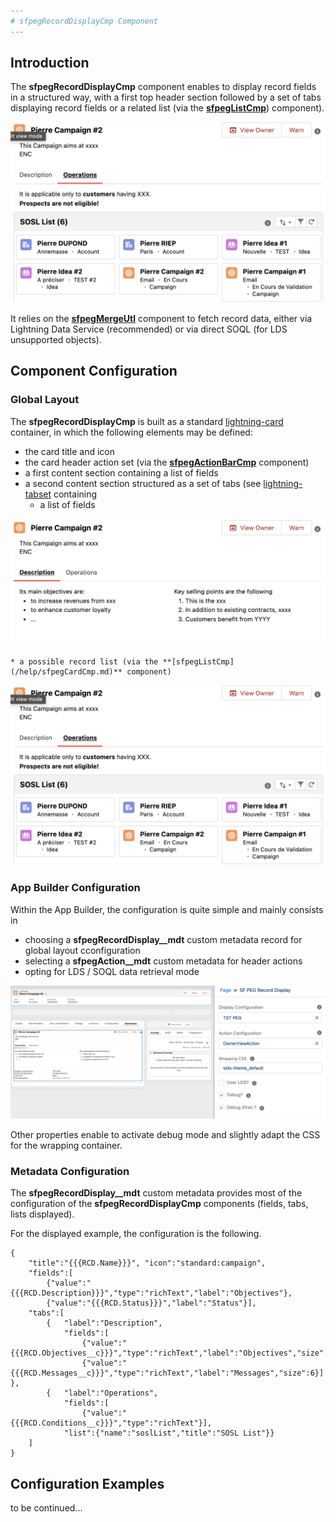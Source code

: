 ```yaml
---
# sfpegRecordDisplayCmp Component
---
```


## Introduction

The **sfpegRecordDisplayCmp** component enables to display record fields in a structured way, with
a first top header section followed by a set of tabs displaying record fields or a related list
(via the **[sfpegListCmp](/help/sfpegListCmp.md)**) component).

![Record Display Example!](/media/sfpegRecordDisplayList.png)

It relies on the **[sfpegMergeUtl](/help/sfpegMergeUtl.md)** component to fetch record data, either
via Lightning Data Service (recommended) or via direct SOQL (for LDS unsupported objects).


## Component Configuration

### Global Layout

The **sfpegRecordDisplayCmp** is built as a standard [lightning-card](https://developer.salesforce.com/docs/component-library/bundle/lightning-card/documentation) container, in which the following elements may be 
defined:
* the card title and icon
* the card header action set (via the **[sfpegActionBarCmp](/help/sfpegActionBarCmp.md)** component)
* a first content section containing a list of fields
* a second content section structured as a set of tabs (see [lightning-tabset](https://developer.salesforce.com/docs/component-library/bundle/lightning-tabset/documentation) containing
    * a list of fields

![Record Display Example](/media/sfpegRecordDisplay.png)

    * a possible record list (via the **[sfpegListCmp](/help/sfpegCardCmp.md)** component)

![Record Display Example with sub-list](/media/sfpegRecordDisplayList.png)


### App Builder Configuration

Within the App Builder, the configuration is quite simple and mainly consists in
* choosing a **sfpegRecordDisplay__mdt** custom metadata record for global layout cconfiguration
* selecting a **sfpegAction__mdt** custom metadata for header actions
* opting for LDS / SOQL data retrieval mode

![Record Display Configuration!](/media/sfpegRecordDisplayConfig.png)

Other properties enable to activate debug mode and slightly adapt the CSS for the wrapping container.


### Metadata Configuration

The **sfpegRecordDisplay__mdt** custom metadata provides most of the configuration of the **sfpegRecordDisplayCmp**
components (fields, tabs, lists displayed).

For the displayed example, the configuration is the following.

```
{
    "title":"{{{RCD.Name}}}", "icon":"standard:campaign",
    "fields":[
        {"value":"{{{RCD.Description}}}","type":"richText","label":"Objectives"},
        {"value":"{{{RCD.Status}}}","label":"Status"}],
    "tabs":[
        {   "label":"Description",
            "fields":[
                {"value":"{{{RCD.Objectives__c}}}","type":"richText","label":"Objectives","size":6},
                {"value":"{{{RCD.Messages__c}}}","type":"richText","label":"Messages","size":6}] },
        {   "label":"Operations",
            "fields":[
                {"value":"{{{RCD.Conditions__c}}}","type":"richText"}],
            "list":{"name":"soslList","title":"SOSL List"}}
    ]
}
```

## Configuration Examples

to be continued...
